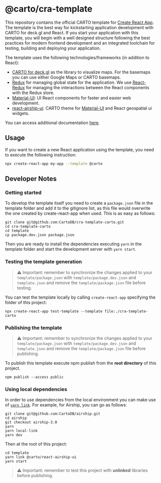 # @carto/cra-template

This repository contains the official CARTO template for [Create React App](https://github.com/facebook/create-react-app). The template is the best way for kickstarting application development with CARTO for deck.gl and React. If you start your application with this template, you will begin with a well designed structure following the best practices for modern frontend development and an integrated toolchain for testing, building and deploying your application.

The template uses the following technologies/frameworks (in addition to React):

- [CARTO for deck.gl](https://carto.com/developers/deck-gl) as the library to visualize maps. For the basemaps you can use either Google Maps or CARTO basemaps.
- [Redux](https://redux.js.org/) for managing global state for the application. We use [React-Redux](https://react-redux.js.org/) for managing the interactions between the React components with the Redux store.
- [Material-UI](https://material-ui.com/): UI React components for faster and easier web development.
- [react-airship-ui](https://www.npmjs.com/package/@carto/react-airship-ui): CARTO theme for [Material-UI](https://material-ui.com/) and React geospatial ui widgets.

You can access additional documentation [here](template/docs/README.md).

## Usage

If you want to create a new React application using the template, you need to execute the following instruction:

```bash
npx create-react-app my-app --template @carto
```

## Developer Notes

### Getting started

To develop the template itself you need to create a `package.json` file in the template folder and add it to the gitignore list, as this file would overwrite the one created by create-react-app when used. This is as easy as follows:

```
git clone git@github.com:CartoDB/cra-template-carto.git
cd cra-template-carto
cd template
cp package.dev.json package.json
```

Then you are ready to install the dependencies executing `yarn` in the template folder and start the development server with `yarn start`.

### Testing the template generation

> ⚠️ Important: remember to synchronize the changes applied to your `template/package.json` with `template/package.dev.json` and `template.json` and remove the `template/package.json` file before testing.

You can test the template locally by calling `create-react-app` specifying the folder of this project:

```
npx create-react-app test-template --template file:./cra-template-carto
```

### Publishing the template

> ⚠️ Important: remember to synchronize the changes applied to your `template/package.json` with `template/package.dev.json` and `template.json` and remove the `template/package.json` file before publishing.

To publish this template execute npm publish from the **root directory** of this project.

```
npm publish --access public
```

### Using local dependencies

In order to use dependencies from the local environment you can make use of [`yarn link`](yarnpkg.com/en/docs/cli/link). For example, for Airship, you can go as follows:

```
git clone git@github.com:CartoDB/airship.git
cd airship
git checkout airship-3.0
yarn
yarn local-link
yarn dev
```

Then at the root of this project:

```
cd template
yarn link @carto/react-airship-ui
yarn start
```

> ⚠️ Important: remember to test this project with **unlinked** libraries before publishing.
